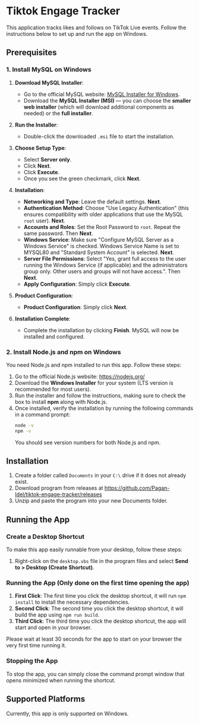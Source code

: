 
# Tiktok Engage Tracker

This application tracks likes and follows on TikTok Live events. Follow the instructions below to set up and run the app on Windows.

## Prerequisites

### 1. Install MySQL on Windows

1. **Download MySQL Installer**:
   - Go to the official MySQL website: [MySQL Installer for Windows](https://dev.mysql.com/downloads/installer/).
   - Download the **MySQL Installer (MSI)** — you can choose the **smaller web installer** (which will download additional components as needed) or the **full installer**.

2. **Run the Installer**:
   - Double-click the downloaded `.msi` file to start the installation.

3. **Choose Setup Type**:
   - Select **Server only**.
   - Click **Next**.
   - Click **Execute**.
   - Once you see the green checkmark, click **Next**.

4. **Installation**:
   - **Networking and Type**: Leave the default settings. **Next**.
   - **Authentication Method**: Choose "Use Legacy Authentication" (this ensures compatibility with older applications that use the MySQL `root` user). **Next**.
   - **Accounts and Roles**: Set the Root Password to `root`. Repeat the same password. Then **Next**.
   - **Windows Service**: Make sure "Configure MySQL Server as a Windows Service" is checked. Windows Service Name is set to MYSQL80 and "Standard System Account" is selected. **Next**.
   - **Server File Permissions**: Select "Yes, grant full access to the user running the Windows Service (if applicable) and the administrators group only. Other users and groups will not have access.". Then **Next**.
   - **Apply Configuration**: Simply click **Execute**.

5. **Product Configuration**:
   - **Product Configuration**: Simply click **Next**.

6. **Installation Complete**:
   - Complete the installation by clicking **Finish**. MySQL will now be installed and configured.

### 2. Install Node.js and npm on Windows
You need Node.js and npm installed to run this app. Follow these steps:
1. Go to the official Node.js website: https://nodejs.org/
2. Download the **Windows Installer** for your system (LTS version is recommended for most users).
3. Run the installer and follow the instructions, making sure to check the box to install **npm** along with Node.js.
4. Once installed, verify the installation by running the following commands in a command prompt:
   ```bash
   node -v
   npm -v
   ```
   You should see version numbers for both Node.js and npm.

## Installation

1. Create a folder called `Documents` in your `C:\` drive if it does not already exist.
2. Download program from releases at https://github.com/Pagan-Idel/tiktok-engage-tracker/releases
3. Unzip and paste the program into your new Documents folder.

## Running the App

### Create a Desktop Shortcut
To make this app easily runnable from your desktop, follow these steps:
1. Right-click on the `desktop.vbs` file in the program files and select **Send to > Desktop (Create Shortcut)**.

### Running the App (Only done on the first time opening the app)
1. **First Click**: The first time you click the desktop shortcut, it will run `npm install` to install the necessary dependencies.
2. **Second Click**: The second time you click the desktop shortcut, it will build the app using `npm run build`.
3. **Third Click**: The third time you click the desktop shortcut, the app will start and open in your browser.

Please wait at least 30 seconds for the app to start on your browser the very first time running it.

### Stopping the App
To stop the app, you can simply close the command prompt window that opens minimized when running the shortcut.

## Supported Platforms
Currently, this app is only supported on Windows.
